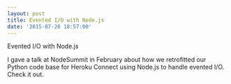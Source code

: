 ```yaml
---
layout: post
title: Evented I/O with Node.js
date: '2015-07-28 18:57:00'
---
```


Evented I/O with Node.js

I gave a talk at NodeSummit in February about how we retrofitted our Python code base for Heroku Connect using Node.js to handle evented I/O. Check it out.
